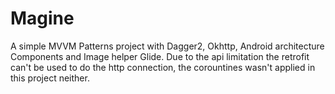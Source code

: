 # Magine

A simple MVVM Patterns project with Dagger2, Okhttp, Android architecture Components and Image helper Glide.
Due to the api limitation the retrofit can't be used to do the http connection,
the corountines wasn't applied in this project neither. 

